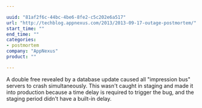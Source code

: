 ```yaml
---

uuid: "81af2f6c-44bc-4be6-8fe2-c5c202e6a517"
url: "http://techblog.appnexus.com/2013/2013-09-17-outage-postmortem/"
start_time: ""
end_time: ""
categories:
- postmortem
company: "AppNexus"
product: ""

---
```


A double free revealed by a database update caused all "impression bus" servers to crash simultaneously. This wasn't caught in staging and made it into production because a time delay is required to trigger the bug, and the staging period didn't have a built-in delay.
